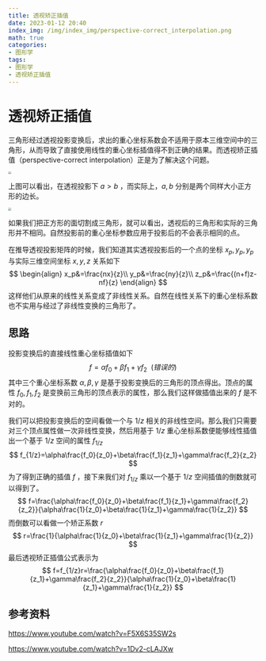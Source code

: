 ```yaml
---
title: 透视矫正插值
date: 2023-01-12 20:40
index_img: /img/index_img/perspective-correct_interpolation.png
math: true
categories:
- 图形学
tags:
- 图形学
- 透视矫正插值
---
```


# 透视矫正插值

三角形经过透视投影变换后，求出的重心坐标系数会不适用于原本三维空间中的三角形，从而导致了直接使用线性的重心坐标插值得不到正确的结果。而透视矫正插值（perspective-correct interpolation）正是为了解决这个问题。

<img src="https://img.ashechol.top/picgo/a_bigger.jpg" style="zoom:35%;" />

上图可以看出，在透视投影下 $a>b$ ，而实际上，$a, b$ 分别是两个同样大小正方形的边长。

<img src="https://img.ashechol.top/picgo/a_eq_b.jpg" style="zoom:35%;" />

如果我们把正方形的面切割成三角形，就可以看出，透视后的三角形和实际的三角形并不相同。自然投影前的重心坐标参数应用于投影后的不会表示相同的点。

在推导透视投影矩阵的时候，我们知道其实透视投影后的一个点的坐标 $x_p,y_p,y_p$ 与实际三维空间坐标 $x,y,z$ 关系如下
$$
\begin{align}
x_p&=\frac{nx}{z}\\
y_p&=\frac{ny}{z}\\
z_p&=\frac{(n+f)z-nf}{z}
\end{align}
$$
这样他们从原来的线性关系变成了非线性关系。自然在线性关系下的重心坐标系数也不实用与经过了非线性变换的三角形了。

## 思路

投影变换后的直接线性重心坐标插值如下
$$
f=\alpha f_0+\beta f_1+\gamma f_2\ \ (错误的)
$$
其中三个重心坐标系数 $\alpha,\beta,\gamma$ 是基于投影变换后的三角形的顶点得出。顶点的属性 $f_0,f_1,f_2$ 是变换前三角形的顶点表示的属性，那么我们这样做插值出来的 $f$ 是不对的。

我们可以把投影变换后的空间看做一个与 $1/z$ 相关的非线性空间。那么我们只需要对三个顶点属性做一次非线性变换，然后用基于 $1/z$ 重心坐标系数便能够线性插值出一个基于 $1/z$ 空间的属性 $f_{1/z}$
$$
f_{1/z}=\alpha\frac{f_0}{z_0}+\beta\frac{f_1}{z_1}+\gamma\frac{f_2}{z_2}
$$
为了得到正确的插值 $f$ ，接下来我们对 $f_{1/z}$ 乘以一个基于 $1/z$ 空间插值的倒数就可以得到了。
$$
f=\frac{\alpha\frac{f_0}{z_0}+\beta\frac{f_1}{z_1}+\gamma\frac{f_2}{z_2}}{\alpha\frac{1}{z_0}+\beta\frac{1}{z_1}+\gamma\frac{1}{z_2}}
$$
而倒数可以看做一个矫正系数 $r$
$$
r=\frac{1}{\alpha\frac{1}{z_0}+\beta\frac{1}{z_1}+\gamma\frac{1}{z_2}}
$$
最后透视矫正插值公式表示为
$$
f=f_{1/z}r=\frac{\alpha\frac{f_0}{z_0}+\beta\frac{f_1}{z_1}+\gamma\frac{f_2}{z_2}}{\alpha\frac{1}{z_0}+\beta\frac{1}{z_1}+\gamma\frac{1}{z_2}}
$$

## 参考资料

https://www.youtube.com/watch?v=F5X6S35SW2s

https://www.youtube.com/watch?v=1Dv2-cLAJXw